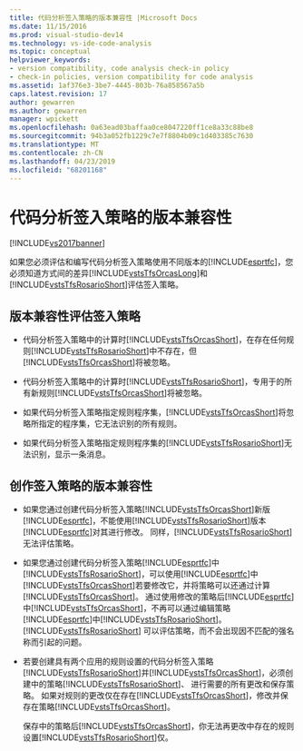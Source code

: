```yaml
---
title: 代码分析签入策略的版本兼容性 |Microsoft Docs
ms.date: 11/15/2016
ms.prod: visual-studio-dev14
ms.technology: vs-ide-code-analysis
ms.topic: conceptual
helpviewer_keywords:
- version compatibility, code analysis check-in policy
- check-in policies, version compatibility for code analysis
ms.assetid: 1af376e3-3be7-4445-803b-76a858567a5b
caps.latest.revision: 17
author: gewarren
ms.author: gewarren
manager: wpickett
ms.openlocfilehash: 0a63ead03baffaa0ce8047220ff1ce8a33c88be8
ms.sourcegitcommit: 94b3a052fb1229c7e7f8804b09c1d403385c7630
ms.translationtype: MT
ms.contentlocale: zh-CN
ms.lasthandoff: 04/23/2019
ms.locfileid: "68201168"
---
```

# <a name="version-compatibility-for-code-analysis-check-in-policies"></a>代码分析签入策略的版本兼容性
[!INCLUDE[vs2017banner](../includes/vs2017banner.md)]

如果您必须评估和编写代码分析签入策略使用不同版本的[!INCLUDE[esprtfc](../includes/esprtfc-md.md)]，您必须知道方式间的差异[!INCLUDE[vstsTfsOrcasLong](../includes/vststfsorcaslong-md.md)]和[!INCLUDE[vstsTfsRosarioShort](../includes/vststfsrosarioshort-md.md)]评估签入策略。  
  
## <a name="version-compatibility-for-evaluating-check-in-policies"></a>版本兼容性评估签入策略  
  
- 代码分析签入策略中的计算时[!INCLUDE[vstsTfsOrcasShort](../includes/vststfsorcasshort-md.md)]，在存在任何规则[!INCLUDE[vstsTfsRosarioShort](../includes/vststfsrosarioshort-md.md)]中不存在，但[!INCLUDE[vstsTfsOrcasShort](../includes/vststfsorcasshort-md.md)]将被忽略。  
  
- 代码分析签入策略中的计算时[!INCLUDE[vstsTfsRosarioShort](../includes/vststfsrosarioshort-md.md)]，专用于的所有新规则[!INCLUDE[vstsTfsOrcasShort](../includes/vststfsorcasshort-md.md)]将被忽略。  
  
- 如果代码分析签入策略指定规则程序集，[!INCLUDE[vstsTfsOrcasShort](../includes/vststfsorcasshort-md.md)]将忽略所指定的程序集，它无法识别的所有规则。  
  
- 如果代码分析签入策略指定规则程序集的[!INCLUDE[vstsTfsRosarioShort](../includes/vststfsrosarioshort-md.md)]无法识别，显示一条消息。  
  
## <a name="version-compatibility-for-authoring-check-in-policies"></a>创作签入策略的版本兼容性  
  
- 如果您通过创建代码分析签入策略[!INCLUDE[vstsTfsOrcasShort](../includes/vststfsorcasshort-md.md)]新版[!INCLUDE[esprtfc](../includes/esprtfc-md.md)]，不能使用[!INCLUDE[vstsTfsRosarioShort](../includes/vststfsrosarioshort-md.md)]版本[!INCLUDE[esprtfc](../includes/esprtfc-md.md)]对其进行修改。 同样，[!INCLUDE[vstsTfsRosarioShort](../includes/vststfsrosarioshort-md.md)]无法评估策略。  
  
- 如果您通过创建代码分析签入策略[!INCLUDE[esprtfc](../includes/esprtfc-md.md)]中[!INCLUDE[vstsTfsRosarioShort](../includes/vststfsrosarioshort-md.md)]，可以使用[!INCLUDE[esprtfc](../includes/esprtfc-md.md)]中[!INCLUDE[vstsTfsOrcasShort](../includes/vststfsorcasshort-md.md)]若要修改它，并将策略可以还通过计算[!INCLUDE[vstsTfsOrcasShort](../includes/vststfsorcasshort-md.md)]。 通过使用修改的策略后[!INCLUDE[esprtfc](../includes/esprtfc-md.md)]中[!INCLUDE[vstsTfsOrcasShort](../includes/vststfsorcasshort-md.md)]，不再可以通过编辑策略[!INCLUDE[esprtfc](../includes/esprtfc-md.md)]中[!INCLUDE[vstsTfsRosarioShort](../includes/vststfsrosarioshort-md.md)]。 [!INCLUDE[vstsTfsRosarioShort](../includes/vststfsrosarioshort-md.md)] 可以评估策略，而不会出现因不匹配的强名称而引起的问题。  
  
- 若要创建具有两个应用的规则设置的代码分析签入策略[!INCLUDE[vstsTfsRosarioShort](../includes/vststfsrosarioshort-md.md)]并[!INCLUDE[vstsTfsOrcasShort](../includes/vststfsorcasshort-md.md)]，必须创建中的策略[!INCLUDE[vstsTfsRosarioShort](../includes/vststfsrosarioshort-md.md)]、 进行需要的所有更改和保存策略。 如果对规则的更改仅在存在[!INCLUDE[vstsTfsOrcasShort](../includes/vststfsorcasshort-md.md)]，修改并保存在策略[!INCLUDE[vstsTfsOrcasShort](../includes/vststfsorcasshort-md.md)]。  
  
     保存中的策略后[!INCLUDE[vstsTfsOrcasShort](../includes/vststfsorcasshort-md.md)]，你无法再更改中存在的规则设置[!INCLUDE[vstsTfsRosarioShort](../includes/vststfsrosarioshort-md.md)]仅。
